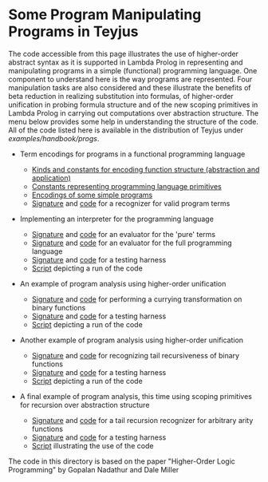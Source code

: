 # Some Program Manipulating Programs in Teyjus #

The code accessible from this page illustrates the use of higher-order abstract syntax as it is supported in Lambda Prolog in representing and manipulating programs in a simple (functional) programming language. One component to understand here is the way programs are represented. Four manipulation tasks are also considered and these illustrate the benefits of beta reduction in realizing substitution into formulas, of higher-order unification in probing formula structure and of the new scoping primitives in Lambda Prolog in carrying out computations over abstraction structure. The menu below provides some help in understanding the structure of the code. All of the code listed here is available in the distribution of Teyjus under _examples/handbook/progs_.


  * Term encodings for programs in a functional programming language
    * [Kinds and constants for encoding function structure (abstraction and application)](http://teyjus.googlecode.com/svn/trunk/examples/handbook/progs/fp_types.sig)
    * [Constants representing programming language primitives](http://teyjus.googlecode.com/svn/trunk/examples/handbook/progs/fp_vocab.sig)
    * [Encodings of some simple programs](http://teyjus.googlecode.com/svn/trunk/examples/handbook/progs/terms.mod)
    * [Signature](http://teyjus.googlecode.com/svn/trunk/examples/handbook/progs/refl_syntax.sig) and [code](http://teyjus.googlecode.com/svn/trunk/examples/handbook/progs/refl_syntax.mod) for a recognizer for valid program terms

  * Implementing an interpreter for the programming language
    * [Signature](http://teyjus.googlecode.com/svn/trunk/examples/handbook/progs/eval_basic.sig) and [code](http://teyjus.googlecode.com/svn/trunk/examples/handbook/progs/eval_basic.mod) for an evaluator for the 'pure' terms
    * [Signature](http://teyjus.googlecode.com/svn/trunk/examples/handbook/progs/eval.sig) and [code](http://teyjus.googlecode.com/svn/trunk/examples/handbook/progs/eval.mod) for an evaluator for the full programming language
    * [Signature](http://teyjus.googlecode.com/svn/trunk/examples/handbook/progs/eval_examples.sig) and [code](http://teyjus.googlecode.com/svn/trunk/examples/handbook/progs/eval_examples.mod) for a testing harness
    * [Script](http://teyjus.googlecode.com/svn/trunk/examples/handbook/progs/script1) depicting a run of the code

  * An example of program analysis using higher-order unification
    * [Signature](http://teyjus.googlecode.com/svn/trunk/examples/handbook/progs/curry_transform.sig) and [code](http://teyjus.googlecode.com/svn/trunk/examples/handbook/progs/curry_transform.mod) for performing a currying transformation on binary functions
    * [Signature](http://teyjus.googlecode.com/svn/trunk/examples/handbook/progs/curry_test.sig) and [code](http://teyjus.googlecode.com/svn/trunk/examples/handbook/progs/curry_test.mod) for a testing harness
    * [Script](http://teyjus.googlecode.com/svn/trunk/examples/handbook/progs/script2) depicting a run of the code

  * Another example of program analysis using higher-order unification
    * [Signature](http://teyjus.googlecode.com/svn/trunk/examples/handbook/progs/tr_recognizer.sig) and [code](http://teyjus.googlecode.com/svn/trunk/examples/handbook/progs/tr_recognizer.mod) for recognizing tail recursiveness of binary functions
    * [Signature](http://teyjus.googlecode.com/svn/trunk/examples/handbook/progs/tr1_test.sig) and [code](http://teyjus.googlecode.com/svn/trunk/examples/handbook/progs/tr1_test.mod) for a testing harness
    * [Script](http://teyjus.googlecode.com/svn/trunk/examples/handbook/progs/script3) depicting a run of the code

  * A final example of program analysis, this time using scoping primitives for recursion over abstraction structure
    * [Signature](http://teyjus.googlecode.com/svn/trunk/examples/handbook/progs/general_tr.sig) and [code](http://teyjus.googlecode.com/svn/trunk/examples/handbook/progs/general_tr.mod) for a tail recursion recognizer for arbitrary arity functions
    * [Signature](http://teyjus.googlecode.com/svn/trunk/examples/handbook/progs/tr2_test.sig) and [code](http://teyjus.googlecode.com/svn/trunk/examples/handbook/progs/tr2_test.mod) for a testing harness
    * [Script](http://teyjus.googlecode.com/svn/trunk/examples/handbook/progs/script4) illustrating the use of the code

The code in this directory is based on the paper "Higher-Order Logic Programming" by Gopalan Nadathur and Dale Miller